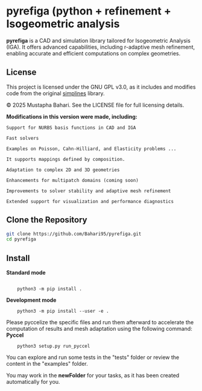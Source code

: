 # pyrefiga (python + refinement + Isogeometric analysis

**pyrefiga** is a CAD and simulation library tailored for Isogeometric Analysis (IGA). It offers advanced capabilities, including r-adaptive mesh refinement, enabling accurate and efficient computations on complex geometries.

## License

This project is licensed under the GNU GPL v3.0, as it includes and modifies code from the original [simplines](https://github.com/ratnania/simplines) library.

© 2025 Mustapha Bahari. See the LICENSE file for full licensing details.



**Modifications in this version were made, including:**

    Support for NURBS basis functions in CAD and IGA

    Fast solvers

    Examples on Poisson, Cahn-Hilliard, and Elasticity problems ...

    It supports mappings defined by composition.

    Adaptation to complex 2D and 3D geometries

    Enhancements for multipatch domains (coming soon)

    Improvements to solver stability and adaptive mesh refinement

    Extended support for visualization and performance diagnostics
    
## Clone the Repository

```bash
git clone https://github.com/Bahari95/pyrefiga.git
cd pyrefiga
```

## Install

**Standard mode**

```shell

    python3 -m pip install .

```

**Development mode**

```shell
    python3 -m pip install --user -e .
```
Please pyccelize the specific files and run them afterward to accelerate the computation of results and mesh adaptation using the following command:
**Pyccel**
```shell
    python3 setup.py run_pyccel
```
You can explore and run some tests in the "tests" folder or review the content in the "examples" folder.

You may work in the **newFolder** for your tasks, as it has been created automatically for you.
